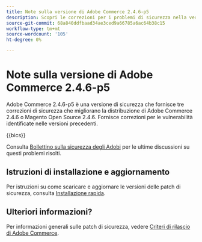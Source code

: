 ```yaml
---
title: Note sulla versione di Adobe Commerce 2.4.6-p5
description: Scopri le correzioni per i problemi di sicurezza nella versione 2.4.6-p5 di Adobe Commerce.
source-git-commit: 68a840ddfbaad34ae3ced9a66785a6ac64b38c15
workflow-type: tm+mt
source-wordcount: '105'
ht-degree: 0%

---
```



# Note sulla versione di Adobe Commerce 2.4.6-p5

Adobe Commerce 2.4.6-p5 è una versione di sicurezza che fornisce tre correzioni di sicurezza che migliorano la distribuzione di Adobe Commerce 2.4.6 o Magento Open Source 2.4.6. Fornisce correzioni per le vulnerabilità identificate nelle versioni precedenti.

{{bics}}

Consulta [Bollettino sulla sicurezza degli Adobi](https://helpx.adobe.com/security/products/magento/apsb24-18.html) per le ultime discussioni su questi problemi risolti.

## Istruzioni di installazione e aggiornamento

Per istruzioni su come scaricare e aggiornare le versioni delle patch di sicurezza, consulta [Installazione rapida](../../../installation/composer.md).

## Ulteriori informazioni?

Per informazioni generali sulle patch di sicurezza, vedere [Criteri di rilascio di Adobe Commerce](https://experienceleague.adobe.com/docs/commerce-operations/release/planning/versioning-policy.html?lang=en#security-patch-release).

